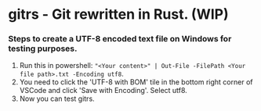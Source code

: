 # gitrs - Git rewritten in Rust. (WIP)
### Steps to create a UTF-8 encoded text file on Windows for testing purposes.
1. Run this in powershell: `"<Your content>" | Out-File -FilePath <Your file path>.txt -Encoding utf8`.
2. You need to click the 'UTF-8 with BOM' tile in the bottom right corner of VSCode and click 'Save with Encoding'. Select utf8.
3. Now you can test gitrs.